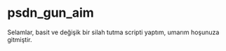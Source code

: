 # psdn_gun_aim
Selamlar, basit ve değişik bir silah tutma scripti yaptım, umarım hoşunuza gitmiştir.

